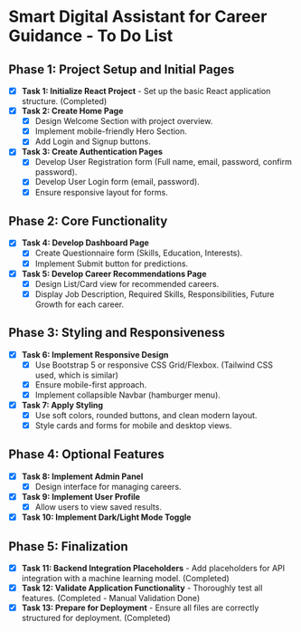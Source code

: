 # Smart Digital Assistant for Career Guidance - To Do List

## Phase 1: Project Setup and Initial Pages

- [x] **Task 1: Initialize React Project** - Set up the basic React application structure. (Completed)
- [x] **Task 2: Create Home Page**
    - [x] Design Welcome Section with project overview.
    - [x] Implement mobile-friendly Hero Section.
    - [x] Add Login and Signup buttons.
- [x] **Task 3: Create Authentication Pages**
    - [x] Develop User Registration form (Full name, email, password, confirm password).
    - [x] Develop User Login form (email, password).
    - [x] Ensure responsive layout for forms.

## Phase 2: Core Functionality

- [x] **Task 4: Develop Dashboard Page**
    - [x] Create Questionnaire form (Skills, Education, Interests).
    - [x] Implement Submit button for predictions.
- [x] **Task 5: Develop Career Recommendations Page**
    - [x] Design List/Card view for recommended careers.
    - [x] Display Job Description, Required Skills, Responsibilities, Future Growth for each career.

## Phase 3: Styling and Responsiveness

- [x] **Task 6: Implement Responsive Design**
    - [x] Use Bootstrap 5 or responsive CSS Grid/Flexbox. (Tailwind CSS used, which is similar)
    - [x] Ensure mobile-first approach.
    - [x] Implement collapsible Navbar (hamburger menu).
- [x] **Task 7: Apply Styling**
    - [x] Use soft colors, rounded buttons, and clean modern layout.
    - [x] Style cards and forms for mobile and desktop views.

## Phase 4: Optional Features

- [x] **Task 8: Implement Admin Panel**
    - [x] Design interface for managing careers.
- [x] **Task 9: Implement User Profile**
    - [x] Allow users to view saved results.
- [x] **Task 10: Implement Dark/Light Mode Toggle**

## Phase 5: Finalization

- [x] **Task 11: Backend Integration Placeholders** - Add placeholders for API integration with a machine learning model. (Completed)
- [x] **Task 12: Validate Application Functionality** - Thoroughly test all features. (Completed - Manual Validation Done)
- [x] **Task 13: Prepare for Deployment** - Ensure all files are correctly structured for deployment. (Completed)
